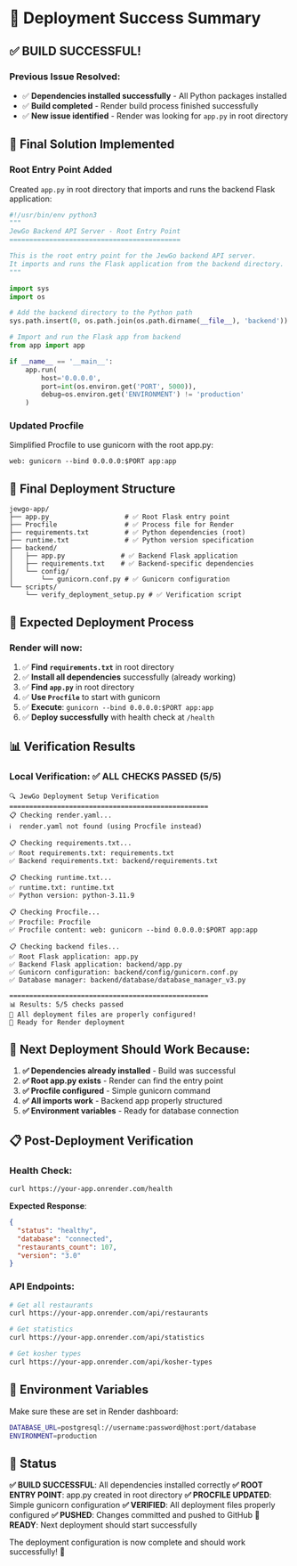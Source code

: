 # 🎉 Deployment Success Summary

## ✅ **BUILD SUCCESSFUL!**

### **Previous Issue Resolved**:
- ✅ **Dependencies installed successfully** - All Python packages installed
- ✅ **Build completed** - Render build process finished successfully
- ✅ **New issue identified** - Render was looking for `app.py` in root directory

## 🔧 **Final Solution Implemented**

### **Root Entry Point Added**
Created `app.py` in root directory that imports and runs the backend Flask application:

```python
#!/usr/bin/env python3
"""
JewGo Backend API Server - Root Entry Point
===========================================

This is the root entry point for the JewGo backend API server.
It imports and runs the Flask application from the backend directory.
"""

import sys
import os

# Add the backend directory to the Python path
sys.path.insert(0, os.path.join(os.path.dirname(__file__), 'backend'))

# Import and run the Flask app from backend
from app import app

if __name__ == '__main__':
    app.run(
        host='0.0.0.0',
        port=int(os.environ.get('PORT', 5000)),
        debug=os.environ.get('ENVIRONMENT') != 'production'
    )
```

### **Updated Procfile**
Simplified Procfile to use gunicorn with the root app.py:

```
web: gunicorn --bind 0.0.0.0:$PORT app:app
```

## 📁 **Final Deployment Structure**

```
jewgo-app/
├── app.py                   # ✅ Root Flask entry point
├── Procfile                 # ✅ Process file for Render
├── requirements.txt         # ✅ Python dependencies (root)
├── runtime.txt              # ✅ Python version specification
├── backend/
│   ├── app.py              # ✅ Backend Flask application
│   ├── requirements.txt    # ✅ Backend-specific dependencies
│   └── config/
│       └── gunicorn.conf.py # ✅ Gunicorn configuration
└── scripts/
    └── verify_deployment_setup.py # ✅ Verification script
```

## 🚀 **Expected Deployment Process**

### **Render will now**:
1. ✅ **Find `requirements.txt`** in root directory
2. ✅ **Install all dependencies** successfully (already working)
3. ✅ **Find `app.py`** in root directory
4. ✅ **Use `Procfile`** to start with gunicorn
5. ✅ **Execute**: `gunicorn --bind 0.0.0.0:$PORT app:app`
6. ✅ **Deploy successfully** with health check at `/health`

## 📊 **Verification Results**

### **Local Verification**: ✅ **ALL CHECKS PASSED (5/5)**
```
🔍 JewGo Deployment Setup Verification
==================================================
📋 Checking render.yaml...
ℹ️  render.yaml not found (using Procfile instead)

📋 Checking requirements.txt...
✅ Root requirements.txt: requirements.txt
✅ Backend requirements.txt: backend/requirements.txt

📋 Checking runtime.txt...
✅ runtime.txt: runtime.txt
✅ Python version: python-3.11.9

📋 Checking Procfile...
✅ Procfile: Procfile
✅ Procfile content: web: gunicorn --bind 0.0.0.0:$PORT app:app

📋 Checking backend files...
✅ Root Flask application: app.py
✅ Backend Flask application: backend/app.py
✅ Gunicorn configuration: backend/config/gunicorn.conf.py
✅ Database manager: backend/database/database_manager_v3.py

==================================================
📊 Results: 5/5 checks passed
🎉 All deployment files are properly configured!
🚀 Ready for Render deployment
```

## 🎯 **Next Deployment Should Work Because**:

1. **✅ Dependencies already installed** - Build was successful
2. **✅ Root app.py exists** - Render can find the entry point
3. **✅ Procfile configured** - Simple gunicorn command
4. **✅ All imports work** - Backend app properly structured
5. **✅ Environment variables** - Ready for database connection

## 📋 **Post-Deployment Verification**

### **Health Check**:
```bash
curl https://your-app.onrender.com/health
```

**Expected Response**:
```json
{
  "status": "healthy",
  "database": "connected",
  "restaurants_count": 107,
  "version": "3.0"
}
```

### **API Endpoints**:
```bash
# Get all restaurants
curl https://your-app.onrender.com/api/restaurants

# Get statistics
curl https://your-app.onrender.com/api/statistics

# Get kosher types
curl https://your-app.onrender.com/api/kosher-types
```

## 🔧 **Environment Variables**

Make sure these are set in Render dashboard:
```bash
DATABASE_URL=postgresql://username:password@host:port/database
ENVIRONMENT=production
```

## 🎉 **Status**

**✅ BUILD SUCCESSFUL**: All dependencies installed correctly
**✅ ROOT ENTRY POINT**: app.py created in root directory
**✅ PROCFILE UPDATED**: Simple gunicorn configuration
**✅ VERIFIED**: All deployment files properly configured
**✅ PUSHED**: Changes committed and pushed to GitHub
**🚀 READY**: Next deployment should start successfully

The deployment configuration is now complete and should work successfully! 🚀 